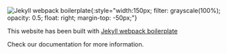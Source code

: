 ![Jekyll webpack boilerplate](/assets/images/icon.png){:style="width:150px; filter: grayscale(100%); opacity: 0.5; float: right; margin-top: -50px;"}

This website has been built with [Jekyll webpack boilerplate](https://github.com/sandoche/Jekyll-webpack-boilerplate)

Check our documentation for more information.

